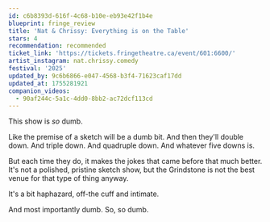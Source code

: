 ```yaml
---
id: c6b8393d-616f-4c68-b10e-eb93e42f1b4e
blueprint: fringe_review
title: 'Nat & Chrissy: Everything is on the Table'
stars: 4
recommendation: recommended
ticket_link: 'https://tickets.fringetheatre.ca/event/601:6600/'
artist_instagram: nat.chrissy.comedy
festival: '2025'
updated_by: 9c6b6866-e047-4568-b3f4-71623caf17dd
updated_at: 1755281921
companion_videos:
  - 90af244c-5a1c-4dd0-8bb2-ac72dcf113cd
---
```

This show is _so_ dumb.

Like the premise of a sketch will be a dumb bit.
And then they'll double down. 
And triple down.
And quadruple down.
And whatever five downs is.

But each time they do, it makes the jokes that came before that much better. It's not a polished, pristine sketch show, but the Grindstone is not the best venue for that type of thing anyway.

It's a bit haphazard, off-the cuff and intimate.

And most importantly dumb. So, so dumb.